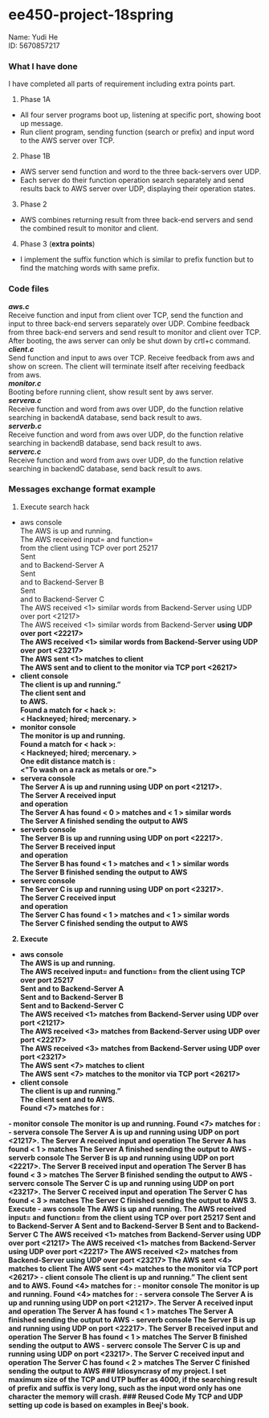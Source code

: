 # ee450-project-18spring  
Name: Yudi He    
ID: 5670857217    
### What I have done  
I have completed all parts of requirement including extra points part.     
1. Phase 1A  
- All four server programs boot up, listening at specific port, showing boot up message.  
- Run client program, sending function (search or prefix) and input word to the AWS server over TCP.  
2. Phase 1B  
- AWS server send function and word to the three back-servers over UDP.  
- Each server do their function operation search separately and send results back to AWS server over UDP, displaying their operation states.  
3. Phase 2  
 - AWS combines returning result from three back-end servers and send the combined result to monitor and client.  
4. Phase 3 (**extra points**)  
- I implement the suffix function which is similar to prefix function but to find the matching words with same prefix.  
### Code files  
***aws.c***  
Receive function and input from client over TCP, send the function and input to three back-end servers separately over UDP. Combine feedback from three back-end servers and send result to monitor and client over TCP. After booting, the aws server can only be shut down by crtl+c command.  
***client.c***  
Send function and input to aws over TCP. Receive feedback from aws and show on screen. The client will terminate itself after receiving feedback from aws.  
***monitor.c***  
Booting before running client, show result sent by aws server.  
***servera.c***  
Receive function and word from aws over UDP, do the function relative searching in backendA database, send back result to aws.  
***serverb.c***  
Receive function and word from aws over UDP, do the function relative searching in backendB database, send back result to aws.  
***serverc.c***  
Receive function and word from aws over UDP, do the function relative searching in backendC database, send back result to aws.  
### Messages exchange format example  
1. Execute search hack  
- aws console  
The AWS is up and running.  
The AWS received input=<hack> and function=<search> from the client using TCP over port 25217  
Sent <search> and <hack> to Backend-Server A  
Sent <search> and <hack> to Backend-Server B  
Sent <search> and <hack> to Backend-Server C  
The AWS received <1> similar words from Backend-Server <A> using UDP over port <21217>  
The AWS received <1> similar words from Backend-Server <B> using UDP over port <22217>  
The AWS received <1> similar words from Backend-Server <C> using UDP over port <23217>  
The AWS sent <1> matches to client  
The AWS sent <hack> and <Jack> to client to the monitor via TCP port <26217>  
- client console  
The client is up and running.”  
The client sent <hack> and <search> to AWS.  
Found a match for < hack >:  
< Hackneyed; hired; mercenary. >  
- monitor console  
The monitor is up and running.  
Found a match for < hack >:  
< Hackneyed; hired; mercenary. >  
One edit distance match is <Jack>:  
<"To wash on a rack  as metals or ore.">  
- servera console  
The Server A is up and running using UDP on port <21217>.  
The Server A received input <search> and operation <hack>  
The Server A has found < 0 > matches and < 1 > similar words  
The Server A finished sending the output to AWS  
- serverb console  
The Server B is up and running using UDP on port <22217>.  
The Server B received input <search> and operation <hack>  
The Server B has found < 1 > matches and < 1 > similar words  
The Server B finished sending the output to AWS  
- serverc console  
The Server C is up and running using UDP on port <23217>.  
The Server C received input <search> and operation <hack>  
The Server C has found < 1 > matches and < 1 > similar words  
The Server C finished sending the output to AWS  
2. Execute <prefix> <accuse>  
- aws console  
The AWS is up and running.  
The AWS received input=<accus> and function=<prefix> from the client using TCP over port 25217  
Sent <prefix> and <accus> to Backend-Server A  
Sent <prefix> and <accus> to Backend-Server B  
Sent <prefix> and <accus> to Backend-Server C  
The AWS received <1> matches from Backend-Server <A> using UDP over port <21217>  
The AWS received <3> matches from Backend-Server <B> using UDP over port <22217>  
The AWS received <3> matches from Backend-Server <C> using UDP over port <23217>  
The AWS sent <7> matches to client  
The AWS sent <7> matches to the monitor via TCP port <26217>  
- client console  
The client is up and running.”  
The client sent <accus> and <prefix> to AWS.  
Found <7> matches for <accus>:  
<Accustomed>  
<Accuser>  
<Accuse>  
<Accusatorially>  
<Accustom>  
<Accuse>  
<Accusement>  
- monitor console  
The monitor is up and running.  
Found <7> matches for <accus>:  
<Accustomed>  
<Accuser>  
<Accuse>  
<Accusatorially>  
<Accustom>  
<Accuse>  
<Accusement>  
- servera console  
The Server A is up and running using UDP on port <21217>.  
The Server A received input <prefix> and operation <accus>  
The Server A has found < 1 > matches  
The Server A finished sending the output to AWS  
- serverb console  
The Server B is up and running using UDP on port <22217>.  
The Server B received input <prefix> and operation <accus>  
The Server B has found < 3 > matches  
The Server B finished sending the output to AWS  
- serverc console  
The Server C is up and running using UDP on port <23217>.  
The Server C received input <prefix> and operation <accus>  
The Server C has found < 3 > matches  
The Server C finished sending the output to AWS  
3. Execute <suffix> <ntable>  
- aws console  
The AWS is up and running.  
The AWS received input=<ntable> and function=<suffix> from the client using TCP over port 25217  
Sent <suffix> and <ntable> to Backend-Server A  
Sent <suffix> and <ntable> to Backend-Server B  
Sent <suffix> and <ntable> to Backend-Server C  
The AWS received <1> matches from Backend-Server <A> using UDP over port <21217>  
The AWS received <1> matches from Backend-Server <B> using UDP over port <22217>  
The AWS received <2> matches from Backend-Server <C> using UDP over port <23217>  
The AWS sent <4> matches to client  
The AWS sent <4> matches to the monitor via TCP port <26217>  
- client console  
The client is up and running.”  
The client sent <ntable> and <suffix> to AWS.  
Found <4> matches for <ntable>:  
<Replantable>  
<Acquaintable>  
<Accountable>  
<Fermentable>  
- monitor console  
The monitor is up and running.  
Found <4> matches for <ntable>:  
<Replantable>  
<Acquaintable>  
<Accountable>  
<Fermentable>  
- servera console  
The Server A is up and running using UDP on port <21217>.  
The Server A received input <suffix> and operation <ntable>  
The Server A has found < 1 > matches  
The Server A finished sending the output to AWS  
- serverb console  
The Server B is up and running using UDP on port <22217>.  
The Server B received input <suffix> and operation <ntable>  
The Server B has found < 1 > matches  
The Server B finished sending the output to AWS  
- serverc console  
The Server C is up and running using UDP on port <23217>.  
The Server C received input <suffix> and operation <ntable>  
The Server C has found < 2 > matches  
The Server C finished sending the output to AWS  
### Idiosyncrasy of my project.  
I set maximum size of the TCP and UTP buffer as 4000, if the searching result of prefix and suffix is very long, such as the input word only has one character the memory will crash.  
### Reused Code  
My TCP and UDP setting up code is based on examples in Beej's book.  